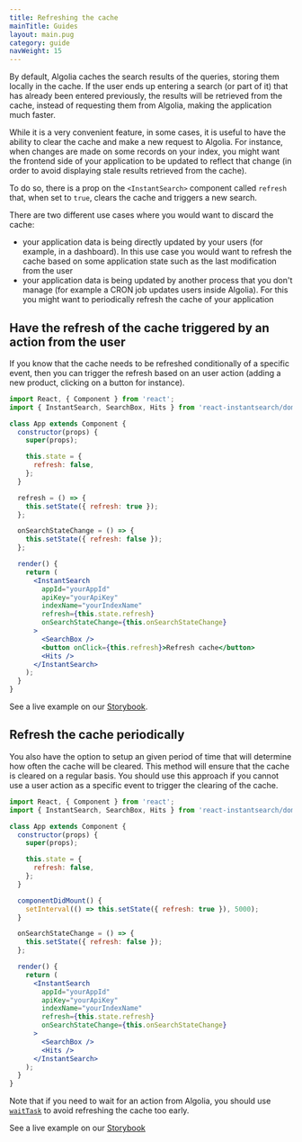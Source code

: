 ```yaml
---
title: Refreshing the cache
mainTitle: Guides
layout: main.pug
category: guide
navWeight: 15
---
```


By default, Algolia caches the search results of the queries, storing them locally in the cache. If the user ends up entering a search (or part of it) that has already been entered previously, the results will be retrieved from the cache, instead of requesting them from Algolia, making the application much faster.

While it is a very convenient feature, in some cases, it is useful to have the ability to clear the cache and make a new request to Algolia. For instance, when changes are made on some records on your index, you might want the frontend side of your application to be updated to reflect that change (in order to avoid displaying stale results retrieved from the cache).

To do so, there is a prop on the `<InstantSearch>` component called `refresh` that, when set to `true`, clears the cache and triggers a new search.

There are two different use cases where you would want to discard the cache:

* your application data is being directly updated by your users (for example, in a dashboard). In this use case you would want to refresh the cache based on some application state such as the last modification from the user
* your application data is being updated by another process that you don't manage (for example a CRON job updates users inside Algolia). For this you might want to periodically refresh the cache of your application

## Have the refresh of the cache triggered by an action from the user

If you know that the cache needs to be refreshed conditionally of a specific event, then you can trigger the refresh based on an user action (adding a new product, clicking on a button for instance).

```jsx
import React, { Component } from 'react';
import { InstantSearch, SearchBox, Hits } from 'react-instantsearch/dom';

class App extends Component {
  constructor(props) {
    super(props);

    this.state = {
      refresh: false,
    };
  }

  refresh = () => {
    this.setState({ refresh: true });
  };

  onSearchStateChange = () => {
    this.setState({ refresh: false });
  };

  render() {
    return (
      <InstantSearch
        appId="yourAppId"
        apiKey="yourApiKey"
        indexName="yourIndexName"
        refresh={this.state.refresh}
        onSearchStateChange={this.onSearchStateChange}
      >
        <SearchBox />
        <button onClick={this.refresh}>Refresh cache</button>
        <Hits />
      </InstantSearch>
    );
  }
}
```

See a live example on our [Storybook](https://community.algolia.com/react-instantsearch/storybook/?selectedKind=RefreshCache&selectedStory=with%20a%20refresh%20button&full=0&down=1&left=1&panelRight=1&downPanel=storybooks%2Fstorybook-addon-knobs).

## Refresh the cache periodically

You also have the option to setup an given period of time that will determine how often the cache will be cleared.
This method will ensure that the cache is cleared on a regular basis.
You should use this approach if you cannot use a user action as a specific event to trigger the clearing of the cache.

```jsx
import React, { Component } from 'react';
import { InstantSearch, SearchBox, Hits } from 'react-instantsearch/dom';

class App extends Component {
  constructor(props) {
    super(props);

    this.state = {
      refresh: false,
    };
  }

  componentDidMount() {
    setInterval(() => this.setState({ refresh: true }), 5000);
  }

  onSearchStateChange = () => {
    this.setState({ refresh: false });
  };

  render() {
    return (
      <InstantSearch
        appId="yourAppId"
        apiKey="yourApiKey"
        indexName="yourIndexName"
        refresh={this.state.refresh}
        onSearchStateChange={this.onSearchStateChange}
      >
        <SearchBox />
        <Hits />
      </InstantSearch>
    );
  }
}
```

Note that if you need to wait for an action from Algolia, you should use [`waitTask`](https://www.algolia.com/doc/api-reference/api-methods/wait-task/) to avoid refreshing the cache too early.

See a live example on our [Storybook](https://community.algolia.com/react-instantsearch/storybook/?selectedKind=RefreshCache&selectedStory=with%20setInterval&full=0&down=1&left=1&panelRight=1&downPanel=storybooks%2Fstorybook-addon-knobs)

